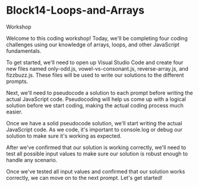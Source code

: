 # Block14-Loops-and-Arrays
Workshop

Welcome to this coding workshop! Today, we'll be completing four coding challenges using our knowledge of arrays, loops, and other JavaScript fundamentals.

To get started, we'll need to open up Visual Studio Code and create four new files named only-odd.js, vowel-vs-consonant.js, reverse-array.js, and fizzbuzz.js. These files will be used to write our solutions to the different prompts.

Next, we'll need to pseudocode a solution to each prompt before writing the actual JavaScript code. Pseudocoding will help us come up with a logical solution before we start coding, making the actual coding process much easier.

Once we have a solid pseudocode solution, we'll start writing the actual JavaScript code. As we code, it's important to console.log or debug our solution to make sure it's working as expected.

After we've confirmed that our solution is working correctly, we'll need to test all possible input values to make sure our solution is robust enough to handle any scenario.

Once we've tested all input values and confirmed that our solution works correctly, we can move on to the next prompt. Let's get started!